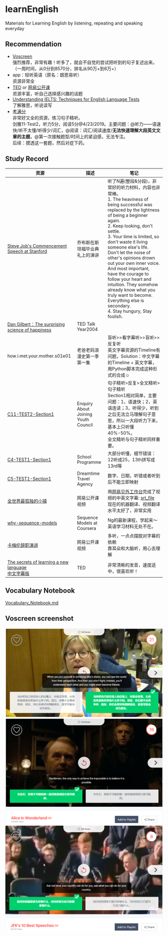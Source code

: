 # learnEnglish
Materials for Learning English by listening, repeating and speaking everyday

## Recommendation
 - [Voscreen](https://www.voscreen.com)  
 强烈推荐，非常有趣！听多了，就会不自觉的尝试把听到的句子复述出来。（一周时间，从0分到8570分，排名从90万+到6万+）
 - app：轻听英语（原名：朗思易听）  
 资源非常全
 - [TED](https://www.ted.com/talks) or [网易公开课](https://open.163.com/)   
 资源丰富，听自己选择感兴趣的话题
 - [Understanding IELTS: Techniques for English Language Tests](https://www.futurelearn.com/courses/understanding-ielts?utm_source=BC_China_website&utm_medium=web&utm_campaign=Understanding_IELTS12_Feb19)  
 了解雅思，听说读写
 - [考满分](http://www.kmf.com/)    
 非常好又全的资源，练习句子精听。  
 剑雅11-Test2，听力5分，阅读5分@4/23/2019。主要问题：@听力——语速快/听不太懂/听得少/词汇，@阅读：词汇/阅读速度/**无法快速理解大段英文文章的主题**，@第一次接触题型/时间上的紧迫感，无法专注。  
 后续：摸透这一套题，然后对症下药。


 ## Study Record
 |资源|描述|笔记|
 |-|-|-|
 |[Steve Job's Commencement Speech at Stanford](http://open.163.com/movie/2006/8/3/8/M7BC8JMHJ_M7BC8PA38.html)|乔布斯在斯坦福毕业典礼上的演讲| 听了N遍(整段&分段)，非常好的听力材料，内容也非常棒。<br>1. The heaviness of being successful was replaced by the lightness of being a beginner again. <br>2. Keep looking, don't settle. <br>3. Your time is limited, so don't waste it living someone else's life. Don't let the noise of other's opinions drown out your own inner voice. And most important, have the courage to follow your heart and intuition. They somehow already know what you truly want to become. Everything else is secondary. <br>4. Stay hungury, Stay foolish.|
 |[Dan Gilbert：The surprising science of happiness](https://www.ted.com/talks/dan_gilbert_asks_why_are_we_happy)|TED Talk Year2004||
 |how.i.met.your.mother.s01e01|老爸老妈浪漫史第一季第一集|盲听>>看字幕听>>盲听>>反复听<br>英文字幕资源的Timeline有问题，Solution：中文字幕的Timeline + 英文字幕，用Python脚本完成这种形式的合成☺|
 |[C11-TEST2-Section1](http://ielts.kmf.com/listen?id=cc54ph)|Enquiry About Joining Youth Council|句子精听>反复>全文精听>句子精听<br>Section1相对简单，主要问题：1，语速快；2，英语连读；3，听得少，听到之后无法立马理解句子意思，所以一大段听力下来，基本上只听懂40%-50%。<br>全文精听与句子精听同样重要。|
 |[C4-TEST1-Section1](http://ielts.kmf.com/listen?id=c4ca1r)|School Programme|大部分听懂，细节错误：12听成25，13th拼写成13rd等|
 |[C5-TEST1-Section1](http://ielts.kmf.com/listen?id=865cir)|Dreamtime Travel Agency|数字、日期，听错或者听到后不能立即映射|
 |[全世界最孤独的小镇](http://open.163.com/movie/2016/5/I/Q/MBM3GGR6M_MBM8KECIQ.html)|网易公开课视频|用[网易见外工作台](https://jianwai.netease.com)完成了视频的中英文字幕: [srt_file](./resource/Longyearbyen_The_World’s_Northernmost_Town.srt)<br>现在的机器翻译、视频翻译水平太好了，非常实用|
 |[why-sequence-models](https://www.coursera.org/learn/nlp-sequence-models/lecture/0h7gT/why-sequence-models)|Sequence Models at Coursera|Ng的最新课程，学起来～<br>英语学习材料无处不在。|
 |[卡梅伦辞职演讲](http://open.163.com/movie/2016/6/B/8/MBPKSND16_MBPKSSHB8.html?recomend=2)|网易公开课视频|多听，一点点摆脱对字幕的依赖<br>靠耳朵和大脑听，用心去理解|
 |[The secrets of learning a new language](https://www.ted.com/talks/lydia_machova_the_secrets_of_learning_a_new_language#t-6345)<br>[中文字幕版](https://v.qq.com/x/cover/xygbc3azogjj2xf/m0870uckumt.html)|TED|非常清晰的发音，速度适中，很喜欢听！|

 ## Vocabulary Notebook
 [Vocabulary_Notebook.md](./resource/vocab_notebook.md)

 ## Voscreen screenshot
 ![](./resource/voscreen_1.png)
 ![](./resource/voscreen_2.png)
 ![](./resource/voscreen_3.png)
